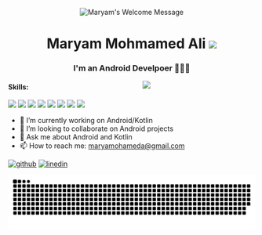 

<p align="center">
  <img alt="Maryam's Welcome Message"
	 src="https://readme-typing-svg.herokuapp.com?size=30&background=45E5Fh10&center=true&vCenter=true&lines=%F0%9F%91%8B%F0%9F%8F%BC+Hi+there!+I'm+Maryam❤️....">
</p>
<h1 align="center"> Maryam Mohmamed Ali <img src="https://media.giphy.com/media/mGcNjsfWAjY5AEZNw6/giphy.gif" width="50"></h1>
<h3 align="center"> I'm an Android Develpoer 👩🏻‍💻</h3>
<img align='right' src="https://media.giphy.com/media/ieyl9zmCjO4b4t6qoY/giphy.gif" width="230">
</em></p>
 
#### Skills:
<img src='https://img.shields.io/badge/Android-3DDC84?logo=android&logoColor=white&style=for-the-badge' height='40'/> <img src='https://img.shields.io/badge/kotlin-%230095D5.svg?&style=for-the-badge&logo=kotlin&logoColor=white' height='40'/> <img src='https://img.shields.io/badge/ChatGPT-74aa9c?style=for-the-badge&logo=openai&logoColor=white' height='40'/> <img src='https://img.shields.io/badge/C%2B%2B-00599C?style=for-the-badge&logo=c%2B%2B&logoColor=white' height='40'/> <img src='https://img.shields.io/badge/json-5E5C5C?style=for-the-badge&logo=json&logoColor=white' height='40'/> <img src='https://img.shields.io/badge/Ubuntu-E95420?style=for-the-badge&logo=ubuntu&logoColor=white' height='40'/> <img src='https://img.shields.io/badge/Python-FFD43B?style=for-the-badge&logo=python&logoColor=blue' height='40'/> <img src='https://img.shields.io/badge/Adobe%20Photoshop-31A8FF?style=for-the-badge&logo=Adobe%20Photoshop&logoColor=black' height='40'/> 

- 🔭 I’m currently working on Android/Kotlin 
- 👯 I’m looking to collaborate on Android projects 
- 💬 Ask me about Android and Kotlin 
- 📫 How to reach me: maryamohameda@gmail.com 

[<img src='https://img.shields.io/badge/github-%23100000.svg?&style=for-the-badge&logo=github&logoColor=white' alt='github' height='40'>](https://github.com/maryamohamed) 
[<img src='https://img.shields.io/badge/LinkedIn-0077B5?style=for-the-badge&logo=linkedin&logoColor=white' alt='linedin' height='40'>](https://www.linkedin.com/in/maryam-mohamed278/) 


![Snake animation](https://github.com/JeffersonRPM/JeffersonRPM/blob/output/github-contribution-grid-snake.svg)
